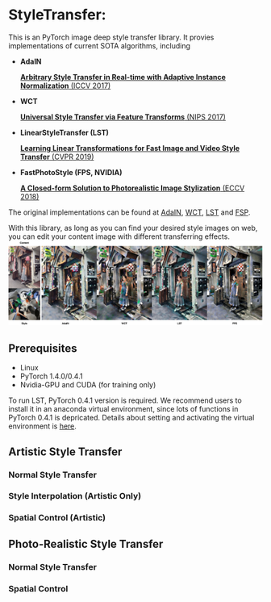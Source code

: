 # StyleTransfer:
This is an PyTorch image deep style transfer library. It provies implementations of current SOTA algorithms, including

* **AdaIN**

  [**Arbitrary Style Transfer in Real-time with Adaptive Instance Normalization** (ICCV 2017)](https://arxiv.org/abs/1703.06868)

* **WCT**

  [**Universal Style Transfer via Feature Transforms** (NIPS 2017)](https://arxiv.org/abs/1705.08086)
  
* **LinearStyleTransfer (LST)**

  [**Learning Linear Transformations for Fast Image and Video Style Transfer** (CVPR 2019)](http://openaccess.thecvf.com/content_CVPR_2019/papers/Li_Learning_Linear_Transformations_for_Fast_Image_and_Video_Style_Transfer_CVPR_2019_paper.pdf)

* **FastPhotoStyle (FPS, NVIDIA)**

  [**A Closed-form Solution to Photorealistic Image Stylization** (ECCV 2018)](https://arxiv.org/abs/1802.06474)

The original implementations can be found at [AdaIN](https://github.com/xunhuang1995/AdaIN-style), 
[WCT](https://github.com/Yijunmaverick/UniversalStyleTransfer), 
[LST](https://github.com/sunshineatnoon/LinearStyleTransfer) and [FSP](https://github.com/NVIDIA/FastPhotoStyle).

With this library, as long as you can find your desired style images on web, you can edit your content image with different transferring effects.
![](https://github.com/AlenUbuntu/StyleTransfer/blob/master/images/demo1.png)

## Prerequisites 
* Linux 
* PyTorch 1.4.0/0.4.1
* Nvidia-GPU and CUDA (for training only)

To run LST, PyTorch 0.4.1 version is required. We recommend users to install it in an anaconda virtual environment, since lots of functions in PyTorch 0.4.1 is depricated. Details about setting and activating the virtual environment is [here]().

## Artistic Style Transfer
### Normal Style Transfer

### Style Interpolation (Artistic Only)

### Spatial Control (Artistic)

## Photo-Realistic Style Transfer 
### Normal Style Transfer
### Spatial Control
